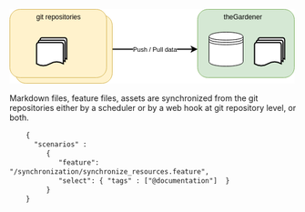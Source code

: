 



![synchronization](../assets/images/theGardener_sychronize.png)

Markdown files, feature files, assets are synchronized from the git repositories either by a scheduler or by a web hook at git repository level, or both. 


```thegardener
    {
      "scenarios" :
         {
            "feature": "/synchronization/synchronize_resources.feature",
            "select": { "tags" : ["@documentation"]  }
         }
    }
```
